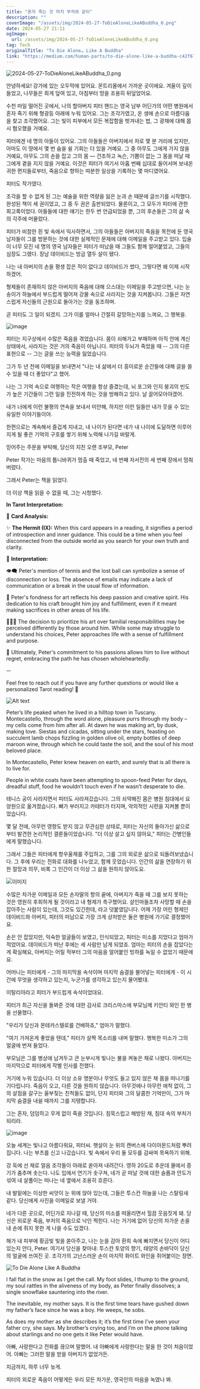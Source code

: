 ```yaml
---
title: "혼자 죽는 것 마치 부처와 같이"
description: ""
coverImage: "/assets/img/2024-05-27-ToDieAloneLikeABuddha_0.png"
date: 2024-05-27 21:11
ogImage:
  url: /assets/img/2024-05-27-ToDieAloneLikeABuddha_0.png
tag: Tech
originalTitle: "To Die Alone… Like A Buddha"
link: "https://medium.com/human-parts/to-die-alone-like-a-buddha-c42f67173b27"
---
```


![2024-05-27-ToDieAloneLikeABuddha_0.png](/assets/img/2024-05-27-ToDieAloneLikeABuddha_0.png)

안녕하세요! 강가에 있는 오두막에 있어요. 몬트리올에서 가까운 곳이에요. 겨울이 깊이 들었고, 나무들은 희게 덮여 있고, 아침부터 땅을 조용히 뒤덮었어요.

수천 마일 떨어진 곳에서, 나의 할아버지 피터 핸드는 영국 남부 어딘가의 어떤 병원에서 혼자 죽기 위해 형광등 아래에 누워 있어요. 그는 조각가였고, 온 생애 손으로 아름다움을 찾고 조각했어요. 그는 빛이 피부에서 모든 복잡함을 벗겨내는 법, 그 광채에 대해 몹시 혐오했을 거예요.

피터에겐 네 명의 아들이 있어요. 그의 아들들은 아버지에서 차로 몇 분 거리에 있지만, 아마도 이 땅에서 몇 번 숨을 쉴 기회는 더 있을 거예요. 그 중 아무도 그에게 가지 않을 거예요, 아무도 그의 손을 잡고 그의 몸 — 건조하고 녹슨, 기쁨이 없는 그 몸을 떠날 때 그에게 곁을 지지 않을 거예요. 이것은 피터가 여기서 아홉 번째 십대로 들어서며 보내온 귀한 편지들로부터, 죽음으로 향하는 따분한 일상을 기록하는 몇 마디였어요.

<div class="content-ad"></div>

피터도 작가였다.

조각을 할 수 없게 된 그는 예술을 위한 역량을 잃은 눈과 손 때문에 글쓰기를 시작했다. 완성된 책이 세 권이었고, 그 중 두 권은 출판되었다. 물론이고, 그 모두가 피터에 관한 회고록이었다. 아들들에 대한 얘기는 한두 번 언급되었을 뿐, 그의 후손들은 그의 삶 속의 각주에 머물렀다.

피터가 비참한 흰 빛 속에서 익사하면서, 그의 아들들은 아버지의 죽음을 목전에 둔 영국 남자들이 그를 방문하는 것에 대한 실제적인 문제에 대해 이메일을 주고받고 있다. 입술이 너무 모진 네 명의 영국 남자들은 피터가 떠났을 때 그들도 함께 얼어붙었고, 그들의 심장도 그랬다. 장남 데이비드는 방금 열두 살이 됐다.

나는 내 아버지의 손을 평생 잡은 적이 없다고 데이비드가 썼다, 그렇다면 왜 이제 시작하겠어.

<div class="content-ad"></div>

형제들이 존재하지 않은 아버지의 죽음에 대해 으스대는 이메일을 주고받으면, 나는 눈송이가 하늘에서 부드럽게 떨어져 강물 속으로 사라지는 것을 지켜봅니다. 그들은 자연스럽게 자신들의 근원으로 돌아가는 것을 동조하며.

곧 피터도 그 일이 되겠지. 그가 이를 얼마나 간절히 갈망하는지를 느껴요, 그 행복을.

![image](/assets/img/2024-05-27-ToDieAloneLikeABuddha_1.png)

피터는 지구상에서 수많은 죽음을 겪었습니다. 몸이 쇠해가고 부패하며 아직 안에 계신 상태에서, 사라지는 것은 거의 죽음이 아닙니다. 피터의 두뇌가 죽었을 때 -- 그의 다른 표현으로 -- 그는 글을 쓰는 능력을 잃었습니다.

<div class="content-ad"></div>

그가 두 년 전에 이메일을 보내면서 "나는 내 삶에서 더 흥미로운 순간들에 대해 글을 쓸 수 있을 때 더 좋았다"고 했어.

나는 그 기억 속으로 여행하는 작은 여행을 항상 즐겼는데, 뇌 포그와 인지 붕괴의 빈도가 높은 기간들이 그런 일을 진전하게 하는 것을 방해하고 있다. 날 끌어모아야겠어.

내가 너에게 이런 불평의 연속을 보내서 미안해, 하지만 이런 일들만 내가 웃을 수 있는 유일한 이야기들이야.

한편으로는 계속해서 즐겁게 지내고, 내 나이가 된다면 네가 내 나이에 도달하면 이루어지게 될 좋은 기억의 구호를 쌓기 위해 노력해 나가길 바랄게.

<div class="content-ad"></div>

믿어주는 주문을 부탁해, 당신의 지친 오랜 조부모, Peter

Peter 작가는 마음의 톱니바퀴가 멈출 때 죽었고, 네 번째 자서전의 세 번째 장에서 멈춰 버렸다.

그래서 Peter는 책을 읽었다.

더 이상 책을 읽을 수 없을 때, 그는 시청했다.

<div class="content-ad"></div>

**In Tarot Interpretation:**

🔮 **Card Analysis:**

✨ **The Hermit (IX):** When this card appears in a reading, it signifies a period of introspection and inner guidance. This could be a time when you feel disconnected from the outside world as you search for your own truth and clarity.

💬 **Interpretation:**

👁️‍🗨️ Peter's mention of tennis and the lost ball can symbolize a sense of disconnection or loss. The absence of emails may indicate a lack of communication or a break in the usual flow of information.

🎨 Peter's fondness for art reflects his deep passion and creative spirit. His dedication to his craft brought him joy and fulfillment, even if it meant making sacrifices in other areas of his life.

👨‍👧‍👦 The decision to prioritize his art over familial responsibilities may be perceived differently by those around him. While some may struggle to understand his choices, Peter approaches life with a sense of fulfillment and purpose.

💫 Ultimately, Peter's commitment to his passions allows him to live without regret, embracing the path he has chosen wholeheartedly.

ㅡ

Feel free to reach out if you have any further questions or would like a personalized Tarot reading! 🌟

<div class="content-ad"></div>

![Alt text](/assets/img/2024-05-27-ToDieAloneLikeABuddha_2.png)

Peter’s life peaked when he lived in a hilltop town in Tuscany. Montecastello, through the word alone, pleasure purrs through my body – my cells come from him after all. At dawn he was making art, by dusk, making love. Siestas and cicadas, sitting under the stars, feasting on succulent lamb chops fizzling in golden olive oil, empty bottles of deep maroon wine, through which he could taste the soil, and the soul of his most beloved place.

In Montecastello, Peter knew heaven on earth, and surely that is all there is to live for.

People in white coats have been attempting to spoon-feed Peter for days, dreadful stuff, food he wouldn’t touch even if he wasn’t desperate to die.

<div class="content-ad"></div>

테니스 공이 사라지면서 피터도 사라져갔습니다. 그의 쇠약해진 몸은 병원 침대에서 요양원으로 옮겨졌습니다. 뼈가 부러지고 카테터가 터지며, 악의적인 시련을 지켜볼 뿐이었습니다.

몇 달 전에, 아무런 영향도 받지 않고 무관심한 상태로, 피터는 자신의 돌아가신 삶으로부터 발견한 논리적인 결론들이었습니다. "더 이상 살고 싶지 않아요," 피터는 간병인들에게 말했습니다.

그래서 그들은 피터에게 항우울제를 주입하고, 그를 그의 외로운 삶으로 되돌려보냈습니다. 그 후에 우리는 전화로 대화를 나누었고, 함께 웃었습니다. 인간의 삶을 연장하기 위한 절망과 의무, 비록 그 인간이 더 이상 그 삶을 원하지 않아도요.

![이미지](/assets/img/2024-05-27-ToDieAloneLikeABuddha_3.png)

<div class="content-ad"></div>

수많은 차가운 이메일과 모든 손자딸의 항의 끝에, 아버지가 죽을 때 그를 보지 못하는 것은 영원히 후회하게 될 것이라고 내 형제가 촉구했어요. 살인마들조차 사망할 때 손을 잡아주는 사람이 있는데, 그것도 있긴한데, 라고 덧붙였답니다. 어제 가장 어린 형제인 데이비드와 아버지, 피터의 떠남으로 가장 크게 상처받은 둘은 병원에 가기로 결정했어요.

손은 안 잡았지만, 익숙한 얼굴들이 보였고, 인식되었고, 피터는 미소를 지었다고 엄마가 적었어요. 데이비드가 떠난 후에는 세 사람만 남게 되었죠. 엄마는 피터의 손을 잡았다는게 확실해요, 아버지는 어릴 적부터 그의 마음을 얼어붙인 빙하를 녹일 수 없었기 때문에요.

어머니는 피터에게 - 그의 마지막을 속삭이며 마지막 숨결을 불어넣는 피터에게 - 이 시간에 무엇을 생각하고 있는지, 누군가를 생각하고 있는지 물어봤대.

이탈리아라고 피터가 부드럽게 속삭이었대요.

<div class="content-ad"></div>

피터가 최근 자신을 돌봐준 것에 대한 감사로 크리스마스에 부모님께 키안티 와인 한 병을 선물했다.

"우리가 당신과 몬테카스텔로를 건배하죠," 엄마가 말했다.

"여기 가져온게 좋았을 텐데," 피터가 살짝 목소리를 내며 말했다. 행복한 미소가 그의 얼굴에 번져 들었다.

부모님은 그를 병상에 남겨두고 큰 눈부시게 빛나는 불을 켜놓은 채로 나왔다. 아버지는 마지막으로 피터에게 작별 인사를 전했다.

<div class="content-ad"></div>

거기에 누워 있습니다. 더 이상 소유 명분이나 무엇도 들고 있지 않은 채 몸을 떠나기를 기다립니다. 죽음이 오고, 다른 것을 원하지 않습니다. 아무것에나 아무런 애착 없이, 그의 살점을 갈구는 울부짖는 친척들도 없이, 단지 피터와 그의 달콤한 기억만이, 그가 마지막 숨결을 내쉴 때까지 그를 지탱합니다.

그는 혼자, 덤덤하고 무게 없이 죽을 것입니다. 침묵스럽고 해방된 채, 침대 속의 부처가 되리라.

![image](/assets/img/2024-05-27-ToDieAloneLikeABuddha_4.png)

오늘 세계는 빛나고 아름다워요, 피터씨. 햇살이 눈 위의 캔버스에 다이아몬드처럼 뿌려집니다. 나는 부츠를 신고 나갔습니다. 빛 속에서 우리 둘 모두를 감싸며 목욕하기 위해.

<div class="content-ad"></div>

강 둑에 선 채로 얼음 조각들이 아래로 쏟아져 내려간다. 영하 20도로 추운데 물에서 증기가 춤추며 솟는다. 나도 입에서 연기가 솟구쳐, 네가 곧 떠날 것에 대한 슬픔과 안도가 섞여 내 살풀이는 떠나는 네 옆에서 조용히 흐른다.

내 발밑에는 이상한 씨앗이 눈 위에 앉아 있는데, 그들은 투스칸 하늘을 나는 스탈링새 같다. 당신에게 사진을 이메일로 보낼 거야.

네가 다른 곳으로, 어딘가로 지나갈 때, 당신의 미소를 떠올리면서 힐끔 웃음짓게 돼. 당신은 외로운 죽음, 부처의 죽음으로 낙인 찍힌다. 나는 거기에 없어 당신의 차가운 손을 내 손에 쥐지 못한 게 나을 수도 있겠다.

해가 내 피부에 황금빛 빛을 쏟아주고, 나는 눈을 감아 환희 속에 빠지면서 당신이 어디 있는지 안다, Peter. 여기서 당신을 찾아내: 투스칸 토양의 향기, 태양의 손바닥이 당신의 얼굴에 쓰여진 곳. 조각가의 고난스러운 손이 마지막 화이트 와인을 쥐어붙이는 장면.

<div class="content-ad"></div>

![To Die Alone Like A Buddha](/assets/img/2024-05-27-ToDieAloneLikeABuddha_5.png)

I fall flat in the snow as I get the call. My foot slides, I thump to the ground, my soul rattles in the aliveness of my body, as Peter finally dissolves; a single snowflake sauntering into the river.

The inevitable, my mother says. It is the first time tears have gushed down my father’s face since he was a boy. He weeps, he sobs.

As does my mother as she describes it; it’s the first time I’ve seen your father cry, she says. My brother’s crying too, and I’m on the phone talking about starlings and no one gets it like Peter would have.

<div class="content-ad"></div>

아빠, 사랑한다고 전화를 끊으며 말했어. 내 아빠에게 사랑한다는 말을 한 것이 처음이었어. 아빠는 그러한 말을 받을 아버지가 없었거든.

지금까지, 하루 너무 늦게.

피터의 외로운 죽음이 어떻게든 우리 모든 차가운, 영국인의 마음을 녹였나 봐.
